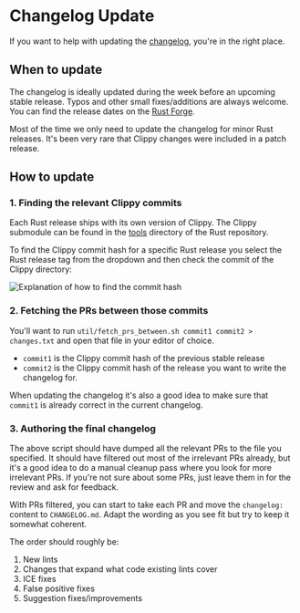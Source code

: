 # Changelog Update

If you want to help with updating the [changelog][changelog], you're in the right place.

## When to update

The changelog is ideally updated during the week before an upcoming stable
release. Typos and other small fixes/additions are always welcome. You can find
the release dates on the [Rust Forge][forge].

Most of the time we only need to update the changelog for minor Rust releases. It's
been very rare that Clippy changes were included in a patch release.

## How to update

### 1. Finding the relevant Clippy commits

Each Rust release ships with its own version of Clippy. The Clippy submodule can
be found in the [tools][tools] directory of the Rust repository.

To find the Clippy commit hash for a specific Rust release you select the Rust
release tag from the dropdown and then check the commit of the Clippy directory:

![Explanation of how to find the commit hash](https://user-images.githubusercontent.com/2042399/62846160-1f8b0480-bcce-11e9-9da8-7964ca034e7a.png)

### 2. Fetching the PRs between those commits

You'll want to run `util/fetch_prs_between.sh commit1 commit2 > changes.txt`
and open that file in your editor of choice.

* `commit1` is the Clippy commit hash of the previous stable release
* `commit2` is the Clippy commit hash of the release you want to write the changelog for.

When updating the changelog it's also a good idea to make sure that `commit1` is
already correct in the current changelog.

### 3. Authoring the final changelog

The above script should have dumped all the relevant PRs to the file you
specified. It should have filtered out most of the irrelevant PRs
already, but it's a good idea to do a manual cleanup pass where you look for
more irrelevant PRs. If you're not sure about some PRs, just leave them in for
the review and ask for feedback.

With PRs filtered, you can start to take each PR and move the
`changelog: ` content to `CHANGELOG.md`. Adapt the wording as you see fit but
try to keep it somewhat coherent.

The order should roughly be:

1. New lints
2. Changes that expand what code existing lints cover
3. ICE fixes
4. False positive fixes
5. Suggestion fixes/improvements

[changelog]: https://github.com/rust-lang/rust-clippy/blob/master/CHANGELOG.md
[forge]: https://forge.rust-lang.org/
[tools]: https://github.com/rust-lang/rust/tree/master/src/tools
